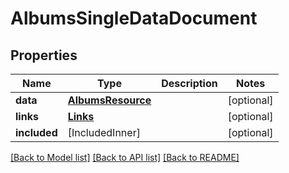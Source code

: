 # AlbumsSingleDataDocument

## Properties
Name | Type | Description | Notes
------------ | ------------- | ------------- | -------------
**data** | [**AlbumsResource**](AlbumsResource.md) |  | [optional] 
**links** | [**Links**](Links.md) |  | [optional] 
**included** | [IncludedInner] |  | [optional] 

[[Back to Model list]](../README.md#documentation-for-models) [[Back to API list]](../README.md#documentation-for-api-endpoints) [[Back to README]](../README.md)



